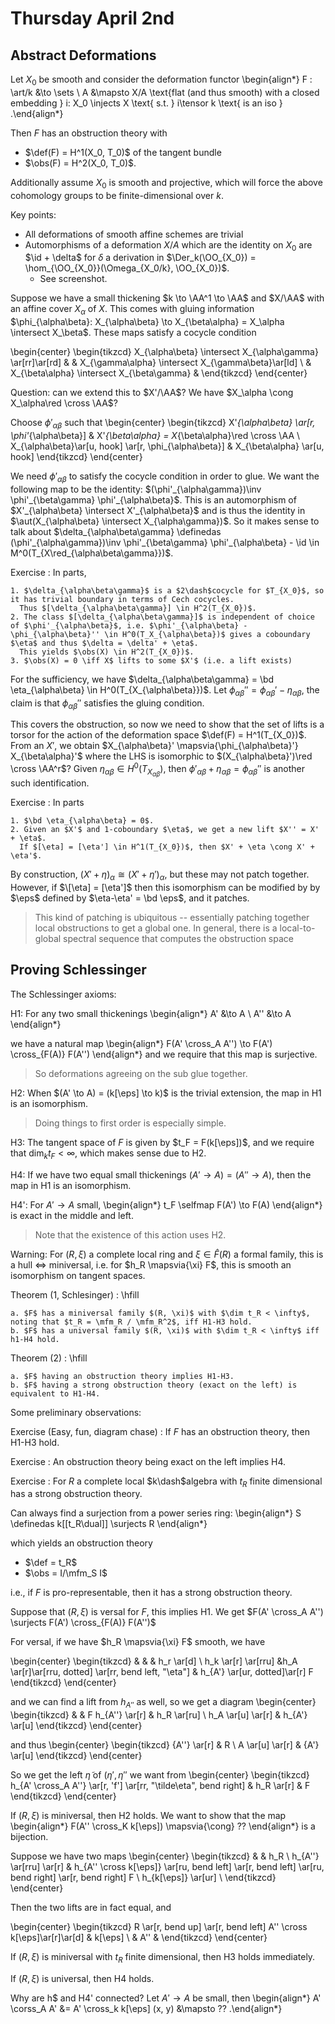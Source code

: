 # Thursday April 2nd

## Abstract Deformations

Let $X_0$ be smooth and consider the deformation functor
\begin{align*}
F : \art/k &\to \sets \\
A &\mapsto X/A \text{flat (and thus smooth) with a closed embedding } i: X_0 \injects X \text{ s.t. } i\tensor k \text{ is an iso }
.\end{align*}

Then $F$ has an obstruction theory with

- $\def(F) = H^1(X_0, T_0)$ of the tangent bundle
- $\obs(F) = H^2(X_0, T_0)$.

Additionally assume $X_0$ is smooth and projective, which will force the above cohomology groups to be finite-dimensional over $k$.

Key points:

- All deformations of smooth affine schemes are trivial
- Automorphisms of a deformation $X/A$ which are the identity on $X_0$ are $\id + \delta$ for $\delta$ a derivation in $\Der_k(\OO_{X_0}) = \hom_{\OO_{X_0}}(\Omega_{X_0/k}, \OO_{X_0})$.
  - See screenshot.

Suppose we have a small thickening $k \to \AA^1 \to \AA$ and $X/\AA$ with an affine cover $X_\alpha$ of $X$.
This comes with gluing information $\phi_{\alpha\beta}: X_{\alpha\beta} \to X_{\beta\alpha} = X_\alpha \intersect X_\beta$.
These maps satisfy a cocycle condition

\begin{center}
\begin{tikzcd}
X_{\alpha\beta} \intersect X_{\alpha\gamma} \ar[rr]\ar[rd] & & X_{\gamma\alpha} \intersect X_{\gamma\beta}\ar[ld] \\
& X_{\beta\alpha} \intersect X_{\beta\gamma} &
\end{tikzcd}
\end{center}

Question: can we extend this to $X'/\AA$?
We have $X_\alpha \cong X_\alpha\red \cross \AA$?

Choose $\phi'_{\alpha\beta}$ such that
\begin{center}
\begin{tikzcd}
X'_{\alpha\beta} \ar[r, \phi'_{\alpha\beta}] & X'_{\beta\alpha} = X_{\beta\alpha}\red \cross \AA \\
X_{\alpha\beta}\ar[u, hook] \ar[r, \phi_{\alpha\beta}] & X_{\beta\alpha} \ar[u, hook]
\end{tikzcd}
\end{center}

We need $\phi'_{\alpha\beta}$ to satisfy the cocycle condition in order to glue.
We want the following map to be the identity: $(\phi'_{\alpha\gamma})\inv \phi'_{\beta\gamma} \phi'_{\alpha\beta}$.
This is an automorphism of $X'_{\alpha\beta} \intersect X'_{\alpha\beta}$ and is thus the identity in $\aut(X_{\alpha\beta} \intersect X_{\alpha\gamma})$.
So it makes sense to talk about $\delta_{\alpha\beta\gamma} \definedas (\phi'_{\alpha\gamma})\inv \phi'_{\beta\gamma} \phi'_{\alpha\beta} - \id \in M^0(T_{X\red_{\alpha\beta\gamma}})$.

Exercise
:   In parts,

    1. $\delta_{\alpha\beta\gamma}$ is a $2\dash$cocycle for $T_{X_0}$, so it has trivial boundary in terms of Cech cocycles.
      Thus $[\delta_{\alpha\beta\gamma}] \in H^2(T_{X_0})$.
    2. The class $[\delta_{\alpha\beta\gamma}]$ is independent of choice of $\phi'_{\alpha\beta}$, i.e. $\phi'_{\alpha\beta} - \phi_{\alpha\beta}'' \in H^0(T_X_{\alpha\beta})$ gives a coboundary $\eta$ and thus $\delta = \delta' + \eta$.
      This yields $\obs(X) \in H^2(T_{X_0})$.
    3. $\obs(X) = 0 \iff X$ lifts to some $X'$ (i.e. a lift exists)

For the sufficiency, we have $\delta_{\alpha\beta\gamma} = \bd \eta_{\alpha\beta} \in H^0(T_{X_{\alpha\beta}})$.
Let $\phi_{\alpha\beta}'' = \phi_{\alpha\beta}' - \eta_{\alpha\beta}$, the claim is that $\phi_{\alpha\beta}''$ satisfies the gluing condition.

This covers the obstruction, so now we need to show that the set of lifts is a torsor for the action of the deformation space $\def(F) = H^1(T_{X_0})$.
From an $X'$, we obtain $X_{\alpha\beta}' \mapsvia{\phi_{\alpha\beta}'} X_{\beta\alpha}'$ where the LHS is isomorphic to $(X_{\alpha\beta}')\red \cross \AA^r$?
Given $\eta_{\alpha\beta} \in H^0(T_{X_{\alpha\beta}})$, then $\phi'_{\alpha\beta} + \eta_{\alpha\beta} = \phi_{\alpha\beta}''$ is another such identification.

Exercise
:   In parts

    1. $\bd \eta_{\alpha\beta} = 0$.
    2. Given an $X'$ and 1-coboundary $\eta$, we get a new lift $X'' = X' + \eta$.
      If $[\eta] = [\eta'] \in H^1(T_{X_0})$, then $X' + \eta \cong X' + \eta'$.

By construction, $(X' + \eta)_\alpha \cong (X' + \eta')_\alpha$, but these may not patch together.
However, if $\[\eta] = [\eta']$ then this isomorphism can be modified by by $\eps$ defined by $\eta-\eta' = \bd \eps$, and it patches.

> This kind of patching is ubiquitous -- essentially patching together local obstructions to get a global one.
> In general, there is a local-to-global spectral sequence that computes the obstruction space

## Proving Schlessinger

The Schlessinger axioms:

H1:
For any two small thickenings
\begin{align*}
A' &\to A \\
A'' &\to A
\end{align*}

we have a natural map
\begin{align*}
F(A' \cross_A A'') \to F(A') \cross_{F(A)} F(A'')
\end{align*}
and we require that this map is surjective.

> So deformations agreeing on the sub glue together.

H2:
When $(A' \to A) = (k[\eps] \to k)$ is the trivial extension, the map in H1 is an isomorphism.

> Doing things to first order is especially simple.

H3:
The tangent space of $F$ is given by $t_F = F(k[\eps])$, and we require that $\dim_k t_F < \infty$, which makes sense due to H2.

H4:
If we have two equal small thickenings $(A' \to A) = (A'' \to A)$, then the map in H1 is an isomorphism.

H4':
For $A' \to A$ small,
\begin{align*}
t_F \selfmap F(A') \to F(A)
\end{align*}
is exact in the middle and left.

> Note that the existence of this action uses H2.

Warning:
For $(R, \xi)$ a complete local ring and $\xi \in \hat F(R)$ a formal family, this is a hull $\iff$ miniversal, i.e. for $h_R \mapsvia{\xi} F$, this is smooth an isomorphism on tangent spaces.

Theorem (1, Schlesinger)
:   \hfill

    a. $F$ has a miniversal family $(R, \xi)$ with $\dim t_R < \infty$, noting that $t_R = \mfm_R / \mfm_R^2$, iff H1-H3 hold.
    b. $F$ has a universal family $(R, \xi)$ with $\dim t_R < \infty$ iff h1-H4 hold.

Theorem (2)
:   \hfill

    a. $F$ having an obstruction theory implies H1-H3.
    b. $F$ having a strong obstruction theory (exact on the left) is equivalent to H1-H4.

Some preliminary observations:

Exercise (Easy, fun, diagram chase)
: If $F$ has an obstruction theory, then H1-H3 hold.


Exercise
: An obstruction theory being exact on the left implies H4.

Exercise
: For $R$ a complete local $k\dash$algebra with $t_R$ finite dimensional has a strong obstruction theory.

Can always find a surjection from a power series ring:
\begin{align*}
S \definedas k[[t_R\dual]] \surjects R
\end{align*}

which yields an obstruction theory

- $\def = t_R$
- $\obs = I/\mfm_S I$

i.e., if $F$ is pro-representable, then it has a strong obstruction theory.

Suppose that $(R, \xi)$ is versal for $F$, this implies H1.
We get $F(A' \cross_A A'') \surjects F(A') \cross_{F(A)} F(A'')$

For versal, if we have $h_R \mapsvia{\xi} F$ smooth, we have

\begin{center}
\begin{tikzcd}
& & &  h_r \ar[d] \\
h_k \ar[r] \ar[rru] &h_A \ar[r]\ar[rru, dotted] \ar[rr, bend left, "\eta"] & h_{A'} \ar[ur, dotted]\ar[r] F
\end{tikzcd}
\end{center}

and we can find a lift from $h_{A''}$ as well, so we get a diagram
\begin{center}
\begin{tikzcd}
 & & F
h_{A''} \ar[r] & h_R \ar[ru] \\
h_A \ar[u] \ar[r] & h_{A'} \ar[u]
\end{tikzcd}
\end{center}


and thus
\begin{center}
\begin{tikzcd}
{A''} \ar[r] & R \\
A \ar[u] \ar[r] & {A'} \ar[u]
\end{tikzcd}
\end{center}

So we get the left $\tilde \eta$ of $(\eta', \eta''$ we want from
\begin{center}
\begin{tikzcd}
h_{A' \cross_A A''} \ar[r, 'f'] \ar[rr, "\tilde\eta", bend right] & h_R \ar[r] & F
\end{tikzcd}
\end{center}

If $(R, \xi)$ is miniversal, then H2 holds.
We want to show that the map
\begin{align*}
F(A'' \cross_K k[\eps]) \mapsvia{\cong} ??
\end{align*}
is a bijection.

Suppose we have two maps
\begin{center}
\begin{tikzcd}
& & h_R \\
h_{A''} \ar[rru] \ar[r] & h_{A'' \cross k[\eps]} \ar[ru, bend left] \ar[r, bend left] \ar[ru, bend right] \ar[r, bend right] F \\
h_{k[\eps]} \ar[ur] \\
\end{tikzcd}
\end{center}

Then the two lifts are in fact equal, and

\begin{center}
\begin{tikzcd}
R \ar[r, bend up] \ar[r, bend left] A'' \cross k[\eps]\ar[r]\ar[d] & k[\eps] \\
 & A'' &
\end{tikzcd}
\end{center}

If $(R, \xi)$ is miniversal with $t_R$ finite dimensional, then H3 holds immediately.

If $(R, \xi)$ is universal, then H4 holds.

Why are h$ and H4' connected?
Let $A' \to A$ be small, then
\begin{align*}
A' \corss_A A' &= A' \cross_k k[\eps]
(x, y) &\mapsto ??
.\end{align*}
